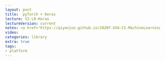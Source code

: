 ```yaml
---
layout: post
title:  pyTorch + Keras
lecture: S3-L0-Keras
lectureVersion: current
notes: <a href="https://qiyanjun.github.io/2020f-UVA-CS-MachineLearningDeep//Lectures/S3-L0-pytorch.pdf"> S3-L0-pytorch </a> + <a href="https://colab.research.google.com/drive/1mvj9ZB0o-Q49Xq9vYJW4GB09V41u5GeE?usp=sharing"> FastAI Cov19-Notebook </a>
video: 
categories: library
extra: true
tags:
- platform
---
```

